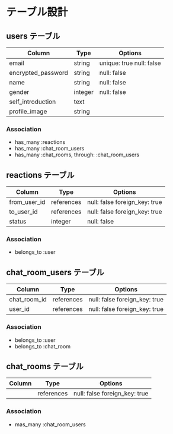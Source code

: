 # テーブル設計

## users テーブル

| Column                   | Type    | Options                  |
| ------------------------ | ------- | ------------------------ |
| email                    | string  | unique: true null: false |
| encrypted_password       | string  | null: false              |
| name                     | string  | null: false              |
| gender                   | integer | null: false              |
| self_introduction        | text    |                          |
| profile_image            | string  |                          |

### Association

- has_many :reactions
- has_many :chat_room_users
- has_many :chat_rooms, through: :chat_room_users

## reactions テーブル

| Column                   | Type       | Options                       |
| ------------------------ | ---------- | ------------------------------|
| from_user_id             | references | null: false foreign_key: true |
| to_user_id               | references | null: false foreign_key: true |
| status                   | integer    | null: false                   |

### Association

- belongs_to :user

## chat_room_users テーブル

| Column                   | Type       | Options                       |
| ------------------------ | ---------- | ------------------------------|
| chat_room_id             | references | null: false foreign_key: true |
| user_id                  | references | null: false foreign_key: true |

### Association

- belongs_to :user
- belongs_to :chat_room

## chat_rooms テーブル

| Column                   | Type       | Options                       |
| ------------------------ | ---------- | ------------------------------|
|                          | references | null: false foreign_key: true |

### Association

- mas_many :chat_room_users
